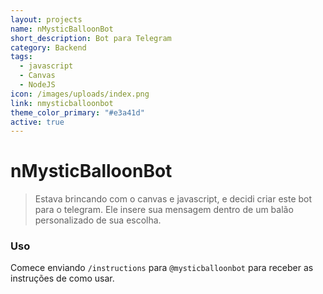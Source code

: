 ```yaml
---
layout: projects
name: nMysticBalloonBot
short_description: Bot para Telegram
category: Backend
tags:
  - javascript
  - Canvas
  - NodeJS
icon: /images/uploads/index.png
link: nmysticballoonbot
theme_color_primary: "#e3a41d"
active: true
---
```

# nMysticBalloonBot

> Estava brincando com o canvas e javascript, e decidi criar este bot para o telegram.
> Ele insere sua mensagem dentro de um balão personalizado de sua escolha.

### Uso

Comece enviando `/instructions` para `@mysticballoonbot` para receber as instruções de como usar.